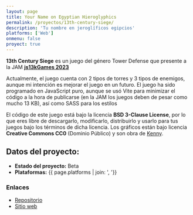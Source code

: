 ```yaml
---
layout: page
title: Your Name on Egyptian Hieroglyphics
permalink: /proyectos/13th-century-siege/
description: 'Tu nombre en jeroglíficos egipcios'
platforms: ['Web']
onmenu: false
proyect: true
---
```

**13th Century Siege** es un juego del género Tower Defense que presente a la JAM **[js13kGames 2023](https://js13kgames.com/2023/games/13th-century-siege)**

Actualmente, el juego cuenta con 2 tipos de torres y 3 tipos de enemigos, aunque mi intención es mejorar el juego en un futuro. El juego ha sido programado en JavaScript puro, aunque se usó Vite para minimizar el código a la hora de publicarse (en la JAM los juegos deben de pesar como mucho 13 KB), así como SASS para los estilos

El código de este juego está bajo la licencia **BSD 3-Clause License**, por lo que eres libre de descargarlo, modificarlo, distribuirlo y usarlo para tus juegos bajo los términos de dicha licencia. Los gráficos están bajo licencia **Creative Commons CC0** (Dominio Público) y son obra de [Kenny](https://kenney.nl/assets/1-bit-pack).

## Datos del proyecto:

* **Estado del proyecto:** Beta
* **Plataformas:** {{ page.platforms | join: ', '}}

### Enlaces

* [Repositorio](https://github.com/son-link/13th-century-siege)
* [Sitio web](https://son-link.github.io/13th-century-siege/)
